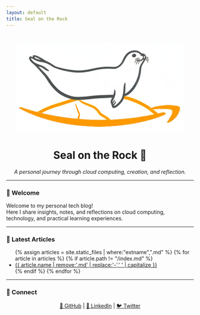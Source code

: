 ```yaml
---
layout: default
title: Seal on the Rock
---
```


<!-- LOGO -->
<p align="center" style="margin: 40px 0;">
  <img src="/assets/images/logo.png" alt="Seal on the Rock logo" 
       style="max-width: 90%; height: auto; border-radius: 12px;">
</p>

<!-- TITLE -->
<h1 align="center">Seal on the Rock 🌊</h1>
<p align="center"><em>A personal journey through cloud computing, creation, and reflection.</em></p>

---

<!-- WELCOME -->
### 👋 Welcome

Welcome to my personal tech blog!  
Here I share insights, notes, and reflections on cloud computing, technology, and practical learning experiences.

---

<!-- ARTICLES LIST -->
### 📝 Latest Articles

<ul>
{% assign articles = site.static_files | where:"extname",".md" %}
{% for article in articles %}
  {% if article.path != "/index.md" %}
    <li><a href="{{ article.path | remove_first:'/' }}">{{ article.name | remove:'.md' | replace:'-',' ' | capitalize }}</a></li>
  {% endif %}
{% endfor %}
</ul>

---

<!-- SOCIAL LINKS -->
### 🔗 Connect

<p align="center">
  <a href="https://github.com/seal-on-the-rock">🐙 GitHub</a> |
  <a href="https://www.linkedin.com/in/wanghaibao">💼 LinkedIn</a> |
  <a href="https://twitter.com/yourprofile">🐦 Twitter</a>
</p>
